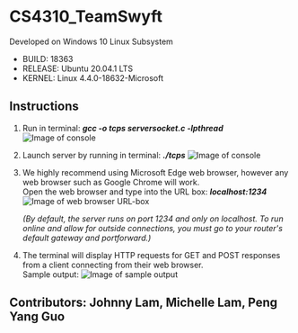# CS4310_TeamSwyft 

Developed on Windows 10 Linux Subsystem
* BUILD: 18363
* RELEASE: Ubuntu 20.04.1 LTS
* KERNEL: Linux 4.4.0-18632-Microsoft

## Instructions
1. Run in terminal: ***gcc -o tcps serversocket.c -lpthread***
![Image of console](https://i.imgur.com/eilPEZW.png)

2. Launch server by running in terminal: ***./tcps***
![Image of console](https://i.imgur.com/47GBaaE.png)

3. We highly recommend using Microsoft Edge web browser, however any web browser such as Google Chrome will work. <br/>
    Open the web browser and type into the URL box: ***localhost:1234*** <br/>
    ![Image of web browser URL-box](https://i.imgur.com/cnCO8Mm.png)

    *(By default, the server runs on port 1234 and only on localhost. To run online and allow for outside connections, you must go to your router's default gateway and portforward.)*
  
4. The terminal will display HTTP requests for GET and POST responses from a client connecting from their web browser. <br/>
Sample output:
![Image of sample output](https://i.imgur.com/bmmxksn.png)

## Contributors: Johnny Lam, Michelle Lam, Peng Yang Guo ##


